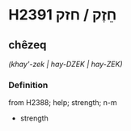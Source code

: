 # H2391 חֵזֶק / חזק

## chêzeq

_(khay'-zek | hay-DZEK | hay-ZEK)_

### Definition

from H2388; help; strength; n-m

- strength
